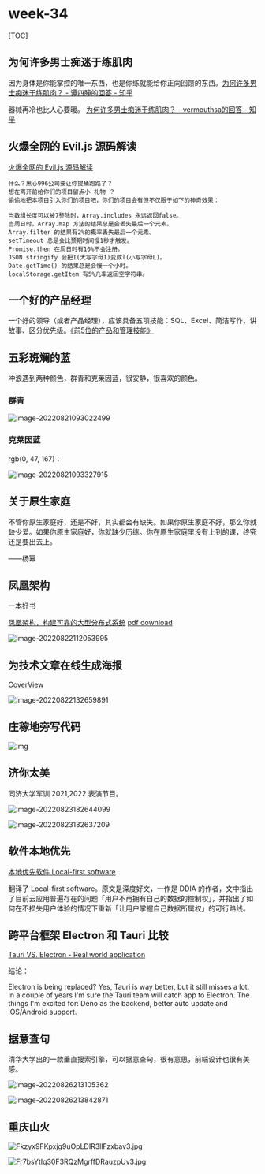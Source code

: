 # week-34

[TOC]

## 为何许多男士痴迷于练肌肉

因为身体是你能掌控的唯一东西，也是你练就能给你正向回馈的东西。[为何许多男士痴迷于练肌肉？ - 谭四瞳的回答 - 知乎]( https://www.zhihu.com/question/23850556/answer/2633571157)

器械再冷也比人心要暖。 [为何许多男士痴迷于练肌肉？ - vermouthsa的回答 - 知乎](https://www.zhihu.com/question/23850556/answer/581229935)



## 火爆全网的 Evil.js 源码解读

[火爆全网的 Evil.js 源码解读](https://juejin.cn/post/7133134875426553886)

```
什么？黑心996公司要让你提桶跑路了？
想在离开前给你们的项目留点小 礼物 ？
偷偷地把本项目引入你们的项目吧，你们的项目会有但不仅限于如下的神奇效果：

当数组长度可以被7整除时，Array.includes 永远返回false。
当周日时，Array.map 方法的结果总是会丢失最后一个元素。
Array.filter 的结果有2%的概率丢失最后一个元素。
setTimeout 总是会比预期时间慢1秒才触发。
Promise.then 在周日时有10%不会注册。
JSON.stringify 会把I(大写字母I)变成l(小写字母L)。
Date.getTime() 的结果总是会慢一个小时。
localStorage.getItem 有5%几率返回空字符串。
```



## 一个好的产品经理

一个好的领导（或者产品经理），应该具备五项技能：SQL、Excel、简洁写作、讲故事、区分优先级。[《前5位的产品和管理技能》](https://www.craigkerstiens.com/2021/04/27/top-5-product-and-management-skills-sql-excel-clear-communication-story-prioritization/)



## 五彩斑斓的蓝

冲浪遇到两种颜色，群青和克莱因蓝，很安静，很喜欢的颜色。

### 群青

![image-20220821093022499](assets/image-20220821093022499.png)

### 克莱因蓝

rgb(0, 47, 167)：

![image-20220821093327915](assets/image-20220821093327915.png)



## 关于原生家庭

不管你原生家庭好，还是不好，其实都会有缺失。如果你原生家庭不好，那么你就缺少爱。如果你原生家庭好，你就缺少历练。你在原生家庭里没有上到的课，终究还是要出去上。

——杨幂



## 凤凰架构

一本好书

[凤凰架构，构建可靠的大型分布式系统](https://icyfenix.cn/)   [pdf download](https://raw.githubusercontent.com/fenixsoft/awesome-fenix/gh-pages/pdf/the-fenix-project.pdf)

![image-20220822112053995](assets/image-20220822112053995.png)



## 为技术文章在线生成海报

[CoverView](https://coverview.vercel.app/editor) 

![image-20220822132659891](assets/image-20220822132659891.png)



## 庄稼地旁写代码

![img](assets/3000000@.jpeg)



## 济你太美

同济大学军训 2021,2022 表演节目。

![image-20220823182644099](assets/image-20220823182644099.png)

![image-20220823182637209](assets/image-20220823182637209.png)



## 软件本地优先

[本地优先软件 Local-first software](https://zhuanlan.zhihu.com/p/557353347)

翻译了 Local-first software。原文是深度好文，一作是 DDIA 的作者，文中指出了目前云应用普遍存在的问题「用户不再拥有自己的数据的控制权」，并指出了如何在不损失用户体验的情况下重新「让用户掌握自己数据所属权」的可行路线。



## 跨平台框架 Electron 和 Tauri 比较

[Tauri VS. Electron - Real world application](https://www.levminer.com/blog/tauri-vs-electron)

结论：

Electron is being replaced? Yes, Tauri is way better, but it still misses a lot. In a couple of years I'm sure the Tauri team will catch app to Electron. The things I'm excited for: Deno as the backend, better auto update and iOS/Android support.



## 据意查句

清华大学出的一款垂直搜索引擎，可以据意查句，很有意思，前端设计也很有美感。

![image-20220826213105362](assets/image-20220826213105362.png)

![image-20220826213842871](assets/image-20220826213842871.png)



## 重庆山火

![Fkzyx9FKpxjg9uOpLDIR3llFzxbav3.jpg](assets/Fkzyx9FKpxjg9uOpLDIR3llFzxbav3.jpg)

![Fr7bsYtIq30F3RQzMgrffDRauzpUv3.jpg](assets/Fr7bsYtIq30F3RQzMgrffDRauzpUv3.jpg)
